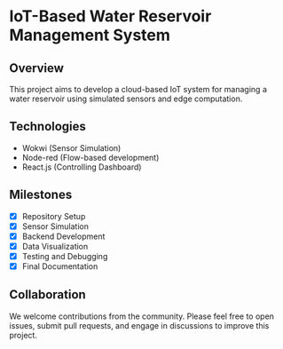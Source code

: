 # IoT-Based Water Reservoir Management System

## Overview
This project aims to develop a cloud-based IoT system for managing a water reservoir using simulated sensors and edge computation.

## Technologies
- Wokwi (Sensor Simulation)
- Node-red (Flow-based development)
- React.js (Controlling Dashboard)

## Milestones
- [x] Repository Setup
- [x] Sensor Simulation
- [x] Backend Development
- [x] Data Visualization
- [x] Testing and Debugging
- [x] Final Documentation

## Collaboration
We welcome contributions from the community. Please feel free to open issues, submit pull requests, and engage in discussions to improve this project.
